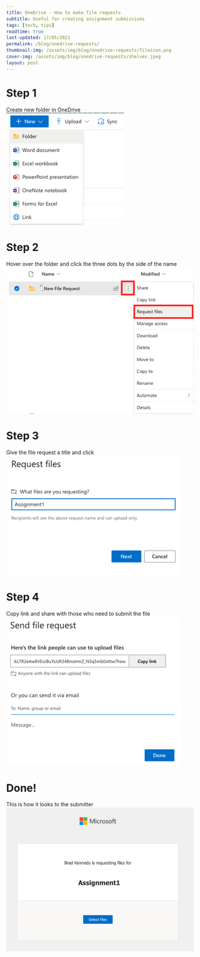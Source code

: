 ```yaml
---
title: OneDrive - How to make file requests
subtitle: Useful for creating assignment submissions
tags: [tech, tips]
readtime: true
last-updated: 17/05/2021
permalink: /blog/onedrive-requests/
thumbnail-img: /assets/img/blog/onedrive-requests/fileicon.png
cover-img: /assets/img/blog/onedrive-requests/shelves.jpeg
layout: post
---
```

# Step 1
Create new folder in OneDrive
![Do not send outlook response - PC version](/assets/img/blog/onedrive-requests/folder.png)

# Step 2
Hover over the folder and click the three dots by the side of the name
![Do not send outlook response - PC version](/assets/img/blog/onedrive-requests/newrequest.png)

# Step 3
Give the file request a title and click 
![Do not send outlook response - PC version](/assets/img/blog/onedrive-requests/title.png)

# Step 4
Copy link and share with those who need to submit the file
![Do not send outlook response - PC version](/assets/img/blog/onedrive-requests/link.png)

# Done!
This is how it looks to the submitter
![Do not send outlook response - PC version](/assets/img/blog/onedrive-requests/preview.png)
